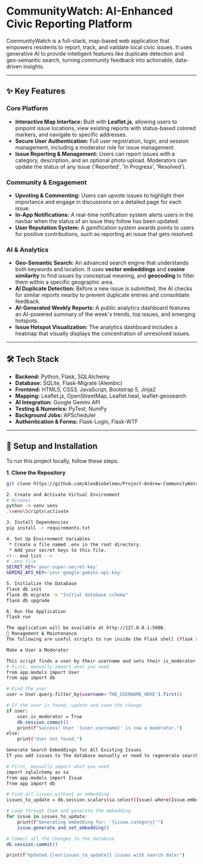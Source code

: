 # CommunityWatch: AI-Enhanced Civic Reporting Platform

CommunityWatch is a full-stack, map-based web application that empowers residents to report, track, and validate local civic issues. It uses generative AI to provide intelligent features like duplicate detection and geo-semantic search, turning community feedback into actionable, data-driven insights.

---

## ✨ Key Features

### Core Platform
* **Interactive Map Interface:** Built with **Leaflet.js**, allowing users to pinpoint issue locations, view existing reports with status-based colored markers, and navigate to specific addresses.
* **Secure User Authentication:** Full user registration, login, and session management, including a moderator role for issue management.
* **Issue Reporting & Management:** Users can report issues with a category, description, and an optional photo upload. Moderators can update the status of any issue ('Reported', 'In Progress', 'Resolved').

### Community & Engagement
* **Upvoting & Commenting:** Users can upvote issues to highlight their importance and engage in discussions on a detailed page for each issue.
* **In-App Notifications:** A real-time notification system alerts users in the navbar when the status of an issue they follow has been updated.
* **User Reputation System:** A gamification system awards points to users for positive contributions, such as reporting an issue that gets resolved.

### AI & Analytics
* **Geo-Semantic Search:** An advanced search engine that understands both keywords and location. It uses **vector embeddings** and **cosine similarity** to find issues by conceptual meaning, and **geocoding** to filter them within a specific geographic area.
* **AI Duplicate Detection:** Before a new issue is submitted, the AI checks for similar reports nearby to prevent duplicate entries and consolidate feedback.
* **AI-Generated Weekly Reports:** A public analytics dashboard features an AI-powered summary of the week's trends, top issues, and emerging hotspots.
* **Issue Hotspot Visualization:** The analytics dashboard includes a heatmap that visually displays the concentration of unresolved issues.

---

## 🛠️ Tech Stack

* **Backend:** Python, Flask, SQLAlchemy
* **Database:** SQLite, Flask-Migrate (Alembic)
* **Frontend:** HTML5, CSS3, JavaScript, Bootstrap 5, Jinja2
* **Mapping:** Leaflet.js, OpenStreetMap, Leaflet.heat, leaflet-geosearch
* **AI Integration:** Google Gemini API
* **Testing & Numerics:** PyTest, NumPy
* **Background Jobs:** APScheduler
* **Authentication & Forms:** Flask-Login, Flask-WTF

---

## 🚀 Setup and Installation

To run this project locally, follow these steps:

**1. Clone the Repository**
```bash
git clone https://github.com/AlexBiobelemo/Project-Andrew-CommunityWatch-/tree/main/Version%201

2. Create and Activate Virtual Environment
# Windows
python -m venv venv
.\venv\Scripts\activate

3. Install Dependencies
pip install -r requirements.txt

4. Set Up Environment Variables
 * Create a file named .env in the root directory.
 * Add your secret keys to this file.
<!-- end list -->
# .env file
SECRET_KEY='your-super-secret-key'
GEMINI_API_KEY='your-google-gemini-api-key'

5. Initialize the Database
flask db init
flask db migrate -m "Initial database schema"
flask db upgrade

6. Run the Application
flask run

The application will be available at http://127.0.0.1:5000.
🔧 Management & Maintenance
The following are useful scripts to run inside the Flask shell (flask shell) for administrative tasks.

Make a User a Moderator

This script finds a user by their username and sets their is_moderator flag to True.
# First, manually import what you need
from app.models import User
from app import db

# Find the user
user = User.query.filter_by(username='THE_USERNAME_HERE').first()

# If the user is found, update and save the change
if user:
    user.is_moderator = True
    db.session.commit()
    print(f"Success! User '{user.username}' is now a moderator.")
else:
    print("User not found.")

Generate Search Embeddings for All Existing Issues
If you add issues to the database manually or need to regenerate search data, this script will create embeddings for all issues that are missing them.

# First, manually import what you need
import sqlalchemy as sa
from app.models import Issue
from app import db

# Find all issues without an embedding
issues_to_update = db.session.scalars(sa.select(Issue).where(Issue.embedding == None)).all()

# Loop through them and generate the embedding
for issue in issues_to_update:
    print(f"Generating embedding for: '{issue.category}'")
    issue.generate_and_set_embedding()

# Commit all the changes to the database
db.session.commit()

print(f"Updated {len(issues_to_update)} issues with search data!")


